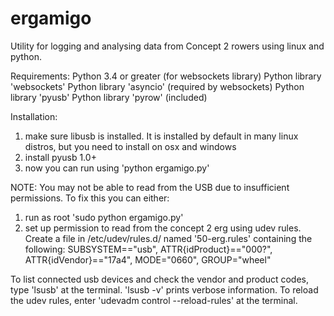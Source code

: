 ergamigo
========

Utility for logging and analysing data from Concept 2 rowers using linux and python.

Requirements:
Python 3.4 or greater (for websockets library)
Python library 'websockets'
Python library 'asyncio' (required by websockets)
Python library 'pyusb'
Python library 'pyrow' (included)

Installation:
1. make sure libusb is installed. It is installed by default in many linux distros, but you need to install on osx and windows
2. install pyusb 1.0+
3. now you can run using 'python ergamigo.py'

NOTE:
You may not be able to read from the USB due to insufficient permissions. To fix this you can either:
1. run as root 'sudo python ergamigo.py'
2. set up permission to read from the concept 2 erg using udev rules.
Create a file in /etc/udev/rules.d/ named '50-erg.rules' containing the following:
SUBSYSTEM=="usb", ATTR{idProduct}=="000?", ATTR{idVendor}=="17a4", MODE="0660", GROUP="wheel"

To list connected usb devices and check the vendor and product codes, type 'lsusb' at the terminal.
'lsusb -v' prints verbose information.
To reload the udev rules, enter 'udevadm control --reload-rules' at the terminal.
